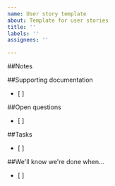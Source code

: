 ```yaml
---
name: User story template
about: Template for user stories
title: ''
labels: ''
assignees: ''

---
```


##Notes

##Supporting documentation
- [ ] 

##Open questions
- [ ] 

##Tasks
- [ ] 

##We'll know we're done when...
- [ ]
